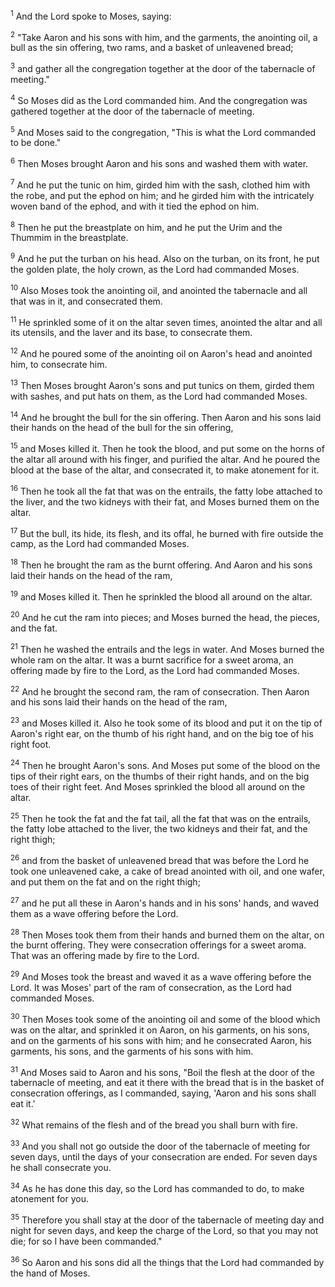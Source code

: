 <sup>1</sup> 
And the Lord spoke to Moses, saying: 

<sup>2</sup> 
"Take Aaron and his sons with him, and the garments, the anointing oil, a bull as the sin offering, two rams, and a basket of unleavened bread; 

<sup>3</sup> 
and gather all the congregation together at the door of the tabernacle of meeting." 

<sup>4</sup> 
So Moses did as the Lord commanded him. And the congregation was gathered together at the door of the tabernacle of meeting. 

<sup>5</sup> 
And Moses said to the congregation, "This is what the Lord commanded to be done." 

<sup>6</sup> 
Then Moses brought Aaron and his sons and washed them with water. 

<sup>7</sup> 
And he put the tunic on him, girded him with the sash, clothed him with the robe, and put the ephod on him; and he girded him with the intricately woven band of the ephod, and with it tied the ephod on him. 

<sup>8</sup> 
Then he put the breastplate on him, and he put the Urim and the Thummim in the breastplate. 

<sup>9</sup> 
And he put the turban on his head. Also on the turban, on its front, he put the golden plate, the holy crown, as the Lord had commanded Moses. 

<sup>10</sup> 
Also Moses took the anointing oil, and anointed the tabernacle and all that was in it, and consecrated them. 

<sup>11</sup> 
He sprinkled some of it on the altar seven times, anointed the altar and all its utensils, and the laver and its base, to consecrate them. 

<sup>12</sup> 
And he poured some of the anointing oil on Aaron's head and anointed him, to consecrate him. 

<sup>13</sup> 
Then Moses brought Aaron's sons and put tunics on them, girded them with sashes, and put hats on them, as the Lord had commanded Moses. 

<sup>14</sup> 
And he brought the bull for the sin offering. Then Aaron and his sons laid their hands on the head of the bull for the sin offering, 

<sup>15</sup> 
and Moses killed it. Then he took the blood, and put some on the horns of the altar all around with his finger, and purified the altar. And he poured the blood at the base of the altar, and consecrated it, to make atonement for it. 

<sup>16</sup> 
Then he took all the fat that was on the entrails, the fatty lobe attached to the liver, and the two kidneys with their fat, and Moses burned them on the altar. 

<sup>17</sup> 
But the bull, its hide, its flesh, and its offal, he burned with fire outside the camp, as the Lord had commanded Moses. 

<sup>18</sup> 
Then he brought the ram as the burnt offering. And Aaron and his sons laid their hands on the head of the ram, 

<sup>19</sup> 
and Moses killed it. Then he sprinkled the blood all around on the altar. 

<sup>20</sup> 
And he cut the ram into pieces; and Moses burned the head, the pieces, and the fat. 

<sup>21</sup> 
Then he washed the entrails and the legs in water. And Moses burned the whole ram on the altar. It was a burnt sacrifice for a sweet aroma, an offering made by fire to the Lord, as the Lord had commanded Moses. 

<sup>22</sup> 
And he brought the second ram, the ram of consecration. Then Aaron and his sons laid their hands on the head of the ram, 

<sup>23</sup> 
and Moses killed it. Also he took some of its blood and put it on the tip of Aaron's right ear, on the thumb of his right hand, and on the big toe of his right foot. 

<sup>24</sup> 
Then he brought Aaron's sons. And Moses put some of the blood on the tips of their right ears, on the thumbs of their right hands, and on the big toes of their right feet. And Moses sprinkled the blood all around on the altar. 

<sup>25</sup> 
Then he took the fat and the fat tail, all the fat that was on the entrails, the fatty lobe attached to the liver, the two kidneys and their fat, and the right thigh; 

<sup>26</sup> 
and from the basket of unleavened bread that was before the Lord he took one unleavened cake, a cake of bread anointed with oil, and one wafer, and put them on the fat and on the right thigh; 

<sup>27</sup> 
and he put all these in Aaron's hands and in his sons' hands, and waved them as a wave offering before the Lord. 

<sup>28</sup> 
Then Moses took them from their hands and burned them on the altar, on the burnt offering. They were consecration offerings for a sweet aroma. That was an offering made by fire to the Lord. 

<sup>29</sup> 
And Moses took the breast and waved it as a wave offering before the Lord. It was Moses' part of the ram of consecration, as the Lord had commanded Moses. 

<sup>30</sup> 
Then Moses took some of the anointing oil and some of the blood which was on the altar, and sprinkled it on Aaron, on his garments, on his sons, and on the garments of his sons with him; and he consecrated Aaron, his garments, his sons, and the garments of his sons with him. 

<sup>31</sup> 
And Moses said to Aaron and his sons, "Boil the flesh at the door of the tabernacle of meeting, and eat it there with the bread that is in the basket of consecration offerings, as I commanded, saying, 'Aaron and his sons shall eat it.' 

<sup>32</sup> 
What remains of the flesh and of the bread you shall burn with fire. 

<sup>33</sup> 
And you shall not go outside the door of the tabernacle of meeting for seven days, until the days of your consecration are ended. For seven days he shall consecrate you. 

<sup>34</sup> 
As he has done this day, so the Lord has commanded to do, to make atonement for you. 

<sup>35</sup> 
Therefore you shall stay at the door of the tabernacle of meeting day and night for seven days, and keep the charge of the Lord, so that you may not die; for so I have been commanded." 

<sup>36</sup> 
So Aaron and his sons did all the things that the Lord had commanded by the hand of Moses.